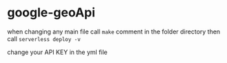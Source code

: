 # google-geoApi

when changing any main file call ``make`` comment in the folder directory then call ``serverless deploy -v``

change your API KEY in the yml file
